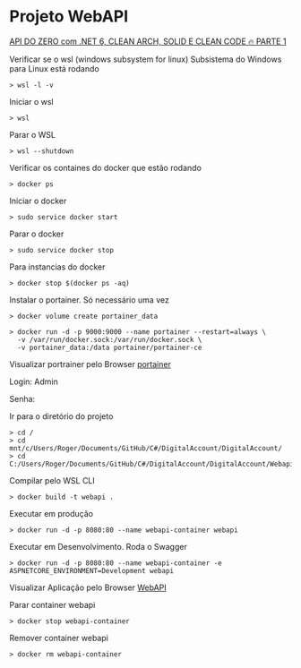 ﻿# Projeto WebAPI
[API DO ZERO com .NET 6, CLEAN ARCH, SOLID E CLEAN CODE 🔥 PARTE 1](https://www.youtube.com/watch?v=AY3cgq94f9U)

Verificar se o wsl (windows subsystem for linux) Subsistema do Windows para Linux está rodando
```Console
> wsl -l -v
```

Iniciar o wsl 
```Console
> wsl
```

Parar o WSL
```Console
> wsl --shutdown
```

Verificar os containes do docker que estão rodando
```Console
> docker ps 
```

Iniciar o docker
```Console
> sudo service docker start
```

Parar o docker
```Console
> sudo service docker stop
```
Para instancias do docker
```Console
> docker stop $(docker ps -aq)
```

Instalar o portainer. Só necessário uma vez
```Console
> docker volume create portainer_data

> docker run -d -p 9000:9000 --name portainer --restart=always \
  -v /var/run/docker.sock:/var/run/docker.sock \
  -v portainer_data:/data portainer/portainer-ce
```
Visualizar portrainer pelo Browser
[portainer](http://localhost:9000/)

Login: Admin

Senha: 


Ir para o diretório do projeto
```Console
> cd /
> cd mnt/c/Users/Roger/Documents/GitHub/C#/DigitalAccount/DigitalAccount/
> cd C:/Users/Roger/Documents/GitHub/C#/DigitalAccount/DigitalAccount/Webapi
```

Compilar pelo WSL CLI
```Console
> docker build -t webapi .
```

Executar em produção
```Console
> docker run -d -p 8080:80 --name webapi-container webapi
```
Executar em Desenvolvimento. Roda o Swagger
```Console
> docker run -d -p 8080:80 --name webapi-container -e ASPNETCORE_ENVIRONMENT=Development webapi
```
Visualizar Aplicação pelo Browser
[WebAPI](http://localhost:8080/swagger/index.html)

Parar container webapi
```Console
> docker stop webapi-container
```
Remover container webapi
```Console
> docker rm webapi-container
```
